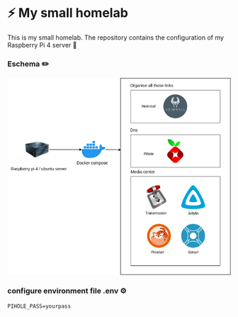 # ⚡ My small homelab 
This is my small homelab. The repository contains the configuration of my Raspberry Pi 4 server 💪

### Eschema ✏️
![Alt text](assets/homelab.drawio.png)

### configure environment file .env ⚙️
```
PIHOLE_PASS=yourpass
```